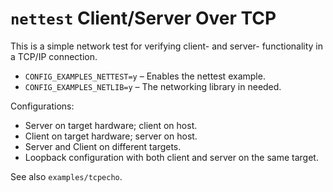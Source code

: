 # `nettest` Client/Server Over TCP

This is a simple network test for verifying client- and server-
functionality in a TCP/IP connection.

  - `CONFIG_EXAMPLES_NETTEST=y` – Enables the nettest example.
  - `CONFIG_EXAMPLES_NETLIB=y` – The networking library in needed.

Configurations:

  - Server on target hardware; client on host.
  - Client on target hardware; server on host.
  - Server and Client on different targets.
  - Loopback configuration with both client and server on the same
    target.

See also `examples/tcpecho`.
